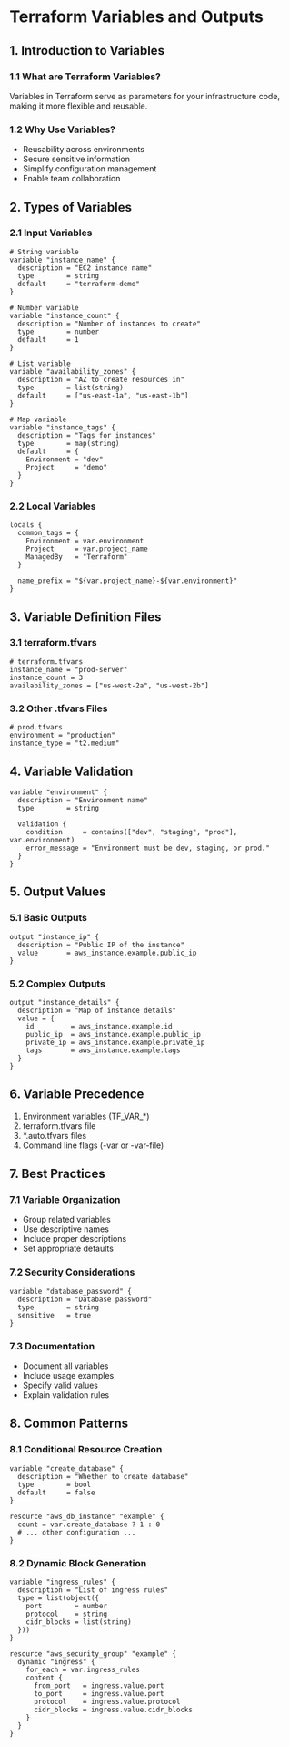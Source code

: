 # Terraform Variables and Outputs

## 1. Introduction to Variables
### 1.1 What are Terraform Variables?
Variables in Terraform serve as parameters for your infrastructure code, making it more flexible and reusable.

### 1.2 Why Use Variables?
- Reusability across environments
- Secure sensitive information
- Simplify configuration management
- Enable team collaboration

## 2. Types of Variables
### 2.1 Input Variables
```hcl
# String variable
variable "instance_name" {
  description = "EC2 instance name"
  type        = string
  default     = "terraform-demo"
}

# Number variable
variable "instance_count" {
  description = "Number of instances to create"
  type        = number
  default     = 1
}

# List variable
variable "availability_zones" {
  description = "AZ to create resources in"
  type        = list(string)
  default     = ["us-east-1a", "us-east-1b"]
}

# Map variable
variable "instance_tags" {
  description = "Tags for instances"
  type        = map(string)
  default     = {
    Environment = "dev"
    Project     = "demo"
  }
}
```

### 2.2 Local Variables
```hcl
locals {
  common_tags = {
    Environment = var.environment
    Project     = var.project_name
    ManagedBy   = "Terraform"
  }
  
  name_prefix = "${var.project_name}-${var.environment}"
}
```

## 3. Variable Definition Files
### 3.1 terraform.tfvars
```hcl
# terraform.tfvars
instance_name = "prod-server"
instance_count = 3
availability_zones = ["us-west-2a", "us-west-2b"]
```

### 3.2 Other .tfvars Files
```hcl
# prod.tfvars
environment = "production"
instance_type = "t2.medium"
```

## 4. Variable Validation
```hcl
variable "environment" {
  description = "Environment name"
  type        = string
  
  validation {
    condition     = contains(["dev", "staging", "prod"], var.environment)
    error_message = "Environment must be dev, staging, or prod."
  }
}
```

## 5. Output Values
### 5.1 Basic Outputs
```hcl
output "instance_ip" {
  description = "Public IP of the instance"
  value       = aws_instance.example.public_ip
}
```

### 5.2 Complex Outputs
```hcl
output "instance_details" {
  description = "Map of instance details"
  value = {
    id         = aws_instance.example.id
    public_ip  = aws_instance.example.public_ip
    private_ip = aws_instance.example.private_ip
    tags       = aws_instance.example.tags
  }
}
```

## 6. Variable Precedence
1. Environment variables (TF_VAR_*)
2. terraform.tfvars file
3. *.auto.tfvars files
4. Command line flags (-var or -var-file)

## 7. Best Practices
### 7.1 Variable Organization
- Group related variables
- Use descriptive names
- Include proper descriptions
- Set appropriate defaults

### 7.2 Security Considerations
```hcl
variable "database_password" {
  description = "Database password"
  type        = string
  sensitive   = true
}
```

### 7.3 Documentation
- Document all variables
- Include usage examples
- Specify valid values
- Explain validation rules

## 8. Common Patterns
### 8.1 Conditional Resource Creation
```hcl
variable "create_database" {
  description = "Whether to create database"
  type        = bool
  default     = false
}

resource "aws_db_instance" "example" {
  count = var.create_database ? 1 : 0
  # ... other configuration ...
}
```

### 8.2 Dynamic Block Generation
```hcl
variable "ingress_rules" {
  description = "List of ingress rules"
  type = list(object({
    port        = number
    protocol    = string
    cidr_blocks = list(string)
  }))
}

resource "aws_security_group" "example" {
  dynamic "ingress" {
    for_each = var.ingress_rules
    content {
      from_port   = ingress.value.port
      to_port     = ingress.value.port
      protocol    = ingress.value.protocol
      cidr_blocks = ingress.value.cidr_blocks
    }
  }
}
``` 